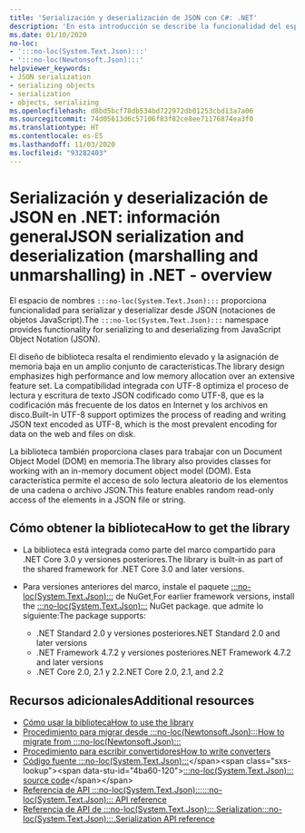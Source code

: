 ```yaml
---
title: 'Serialización y deserialización de JSON con C#: .NET'
description: 'En esta introducción se describe la funcionalidad del espacio de nombres :::no-loc(System.Text.Json)::: para serializar y deserializar con JSON en .NET.'
ms.date: 01/10/2020
no-loc:
- ':::no-loc(System.Text.Json):::'
- ':::no-loc(Newtonsoft.Json):::'
helpviewer_keywords:
- JSON serialization
- serializing objects
- serialization
- objects, serializing
ms.openlocfilehash: d8bd5bcf78db534bd722972db01253cbd13a7a06
ms.sourcegitcommit: 74d05613d6c57106f83f82ce8ee71176874ea3f0
ms.translationtype: HT
ms.contentlocale: es-ES
ms.lasthandoff: 11/03/2020
ms.locfileid: "93282403"
---
```

# <a name="json-serialization-and-deserialization-marshalling-and-unmarshalling-in-net---overview"></a><span data-ttu-id="4ba60-103">Serialización y deserialización de JSON en .NET: información general</span><span class="sxs-lookup"><span data-stu-id="4ba60-103">JSON serialization and deserialization (marshalling and unmarshalling) in .NET - overview</span></span>

<span data-ttu-id="4ba60-104">El espacio de nombres `:::no-loc(System.Text.Json):::` proporciona funcionalidad para serializar y deserializar desde JSON (notaciones de objetos JavaScript).</span><span class="sxs-lookup"><span data-stu-id="4ba60-104">The `:::no-loc(System.Text.Json):::` namespace provides functionality for serializing to and deserializing from JavaScript Object Notation (JSON).</span></span>

<span data-ttu-id="4ba60-105">El diseño de biblioteca resalta el rendimiento elevado y la asignación de memoria baja en un amplio conjunto de características.</span><span class="sxs-lookup"><span data-stu-id="4ba60-105">The library design emphasizes high performance and low memory allocation over an extensive feature set.</span></span> <span data-ttu-id="4ba60-106">La compatibilidad integrada con UTF-8 optimiza el proceso de lectura y escritura de texto JSON codificado como UTF-8, que es la codificación más frecuente de los datos en Internet y los archivos en disco.</span><span class="sxs-lookup"><span data-stu-id="4ba60-106">Built-in UTF-8 support optimizes the process of reading and writing JSON text encoded as UTF-8, which is the most prevalent encoding for data on the web and files on disk.</span></span>

<span data-ttu-id="4ba60-107">La biblioteca también proporciona clases para trabajar con un Document Object Model (DOM) en memoria.</span><span class="sxs-lookup"><span data-stu-id="4ba60-107">The library also provides classes for working with an in-memory document object model (DOM).</span></span> <span data-ttu-id="4ba60-108">Esta característica permite el acceso de solo lectura aleatorio de los elementos de una cadena o archivo JSON.</span><span class="sxs-lookup"><span data-stu-id="4ba60-108">This feature enables random read-only access of the elements in a JSON file or string.</span></span>

## <a name="how-to-get-the-library"></a><span data-ttu-id="4ba60-109">Cómo obtener la biblioteca</span><span class="sxs-lookup"><span data-stu-id="4ba60-109">How to get the library</span></span>

* <span data-ttu-id="4ba60-110">La biblioteca está integrada como parte del marco compartido para .NET Core 3.0 y versiones posteriores.</span><span class="sxs-lookup"><span data-stu-id="4ba60-110">The library is built-in as part of the shared framework for .NET Core 3.0 and later versions.</span></span>
* <span data-ttu-id="4ba60-111">Para versiones anteriores del marco, instale el paquete [:::no-loc(System.Text.Json):::](https://www.nuget.org/packages/:::no-loc(System.Text.Json):::) de NuGet,</span><span class="sxs-lookup"><span data-stu-id="4ba60-111">For earlier framework versions, install the [:::no-loc(System.Text.Json):::](https://www.nuget.org/packages/:::no-loc(System.Text.Json):::) NuGet package.</span></span> <span data-ttu-id="4ba60-112">que admite lo siguiente:</span><span class="sxs-lookup"><span data-stu-id="4ba60-112">The package supports:</span></span>

  * <span data-ttu-id="4ba60-113">.NET Standard 2.0 y versiones posteriores</span><span class="sxs-lookup"><span data-stu-id="4ba60-113">.NET Standard 2.0 and later versions</span></span>
  * <span data-ttu-id="4ba60-114">.NET Framework 4.7.2 y versiones posteriores</span><span class="sxs-lookup"><span data-stu-id="4ba60-114">.NET Framework 4.7.2 and later versions</span></span>
  * <span data-ttu-id="4ba60-115">.NET Core 2.0, 2.1 y 2.2</span><span class="sxs-lookup"><span data-stu-id="4ba60-115">.NET Core 2.0, 2.1, and 2.2</span></span>

## <a name="additional-resources"></a><span data-ttu-id="4ba60-116">Recursos adicionales</span><span class="sxs-lookup"><span data-stu-id="4ba60-116">Additional resources</span></span>

* [<span data-ttu-id="4ba60-117">Cómo usar la biblioteca</span><span class="sxs-lookup"><span data-stu-id="4ba60-117">How to use the library</span></span>](system-text-json-how-to.md)
* [<span data-ttu-id="4ba60-118">Procedimiento para migrar desde :::no-loc(Newtonsoft.Json):::</span><span class="sxs-lookup"><span data-stu-id="4ba60-118">How to migrate from :::no-loc(Newtonsoft.Json):::</span></span>](system-text-json-migrate-from-newtonsoft-how-to.md)
* [<span data-ttu-id="4ba60-119">Procedimiento para escribir convertidores</span><span class="sxs-lookup"><span data-stu-id="4ba60-119">How to write converters</span></span>](system-text-json-converters-how-to.md)
* <span data-ttu-id="4ba60-120">[Código fuente :::no-loc(System.Text.Json):::](https://github.com/dotnet/runtime/tree/81bf79fd9aa75305e55abe2f7e9ef3f60624a3a1/src/libraries/:::no-loc(System.Text.Json):::)</span><span class="sxs-lookup"><span data-stu-id="4ba60-120">[:::no-loc(System.Text.Json)::: source code](https://github.com/dotnet/runtime/tree/81bf79fd9aa75305e55abe2f7e9ef3f60624a3a1/src/libraries/:::no-loc(System.Text.Json):::)</span></span>
* <span data-ttu-id="4ba60-121">[Referencia de API :::no-loc(System.Text.Json):::](xref::::no-loc(System.Text.Json):::)</span><span class="sxs-lookup"><span data-stu-id="4ba60-121">[:::no-loc(System.Text.Json)::: API reference](xref::::no-loc(System.Text.Json):::)</span></span>
* <span data-ttu-id="4ba60-122">[Referencia de API de :::no-loc(System.Text.Json):::.Serialization](xref::::no-loc(System.Text.Json):::.Serialization)</span><span class="sxs-lookup"><span data-stu-id="4ba60-122">[:::no-loc(System.Text.Json):::.Serialization API reference](xref::::no-loc(System.Text.Json):::.Serialization)</span></span>
<!-- * [Roadmap](https://github.com/dotnet/runtime/blob/81bf79fd9aa75305e55abe2f7e9ef3f60624a3a1/src/libraries/:::no-loc(System.Text.Json):::/roadmap/README.md)-->
